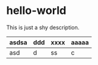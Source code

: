 # hello-world
This is just a shy description.

|asdsa|ddd|xxxx|aaaaa|
|----|----|----|-----|
|asd|d|ss|c|
